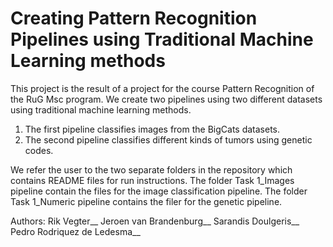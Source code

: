 # Creating Pattern Recognition Pipelines using Traditional Machine Learning methods

This project is the result of a project for the course Pattern Recognition of the RuG Msc program.
We create two pipelines using two different datasets using traditional machine learning methods.
1. The first pipeline classifies images from the BigCats datasets.
2. The second pipeline classifies different kinds of tumors using genetic codes.

We refer the user to the two separate folders in the repository which contains README files for run instructions.
The folder Task 1_Images pipeline contain the files for the image classification pipeline.
The folder Task 1_Numeric pipeline contains the filer for the genetic pipeline.

Authors:
Rik Vegter__
Jeroen van Brandenburg__
Sarandis Doulgeris__
Pedro Rodriquez de Ledesma__
